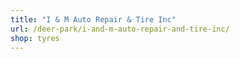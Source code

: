 ```yaml
---
title: "I & M Auto Repair & Tire Inc"
url: /deer-park/i-and-m-auto-repair-and-tire-inc/
shop: tyres
---
```

